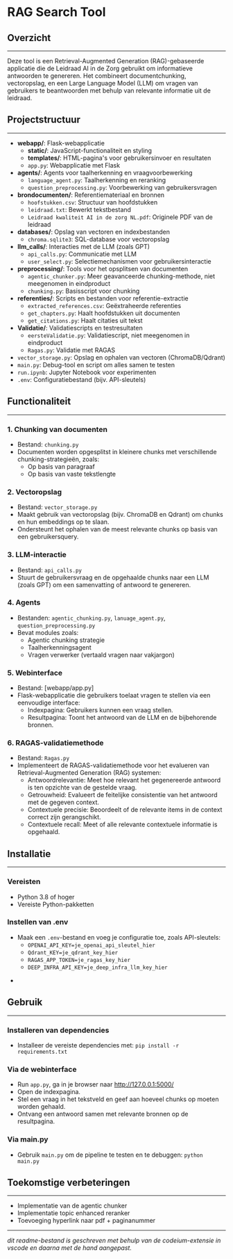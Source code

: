 # RAG Search Tool

## Overzicht
------------

Deze tool is een Retrieval-Augmented Generation (RAG)-gebaseerde applicatie die de Leidraad AI in de Zorg gebruikt om informatieve antwoorden te genereren. Het combineert documentchunking, vectoropslag, en een Large Language Model (LLM) om vragen van gebruikers te beantwoorden met behulp van relevante informatie uit de leidraad.

## **Projectstructuur**
-----------------
* **webapp/**: Flask-webapplicatie  
  + **static/**: JavaScript-functionaliteit en styling  
  + **templates/**: HTML-pagina's voor gebruikersinvoer en resultaten  
  + `app.py`: Webapplicatie met Flask  
* **agents/**: Agents voor taalherkenning en vraagvoorbewerking  
  + `language_agent.py`: Taalherkenning en reranking  
  + `question_preprocessing.py`: Voorbewerking van gebruikersvragen  
* **brondocumenten/**: Referentiemateriaal en bronnen  
  + `hoofstukken.csv`: Structuur van hoofdstukken  
  + `leidraad.txt`: Bewerkt tekstbestand  
  + `Leidraad kwaliteit AI in de zorg NL.pdf`: Originele PDF van de leidraad  
* **databases/**: Opslag van vectoren en indexbestanden  
  + `chroma.sqlite3`: SQL-database voor vectoropslag  
* **llm_calls/**: Interacties met de LLM (zoals GPT)  
  + `api_calls.py`: Communicatie met LLM  
  + `user_select.py`: Selectiemechanismen voor gebruikersinteractie  
* **preprocessing/**: Tools voor het opsplitsen van documenten  
  + `agentic_chunker.py`: Meer geavanceerde chunking-methode, niet meegenomen in eindproduct 
  + `chunking.py`: Basisscript voor chunking  
* **referenties/**: Scripts en bestanden voor referentie-extractie  
  + `extracted_references.csv`: Geëxtraheerde referenties  
  + `get_chapters.py`: Haalt hoofdstukken uit documenten  
  + `get_citations.py`: Haalt citaties uit tekst  
* **Validatie/**: Validatiescripts en testresultaten  
  + `eersteValidatie.py`: Validatiescript, niet meegenomen in eindproduct
  + `Ragas.py`: Validatie met RAGAS  
* `vector_storage.py`: Opslag en ophalen van vectoren (ChromaDB/Qdrant)  
* `main.py`: Debug-tool en script om alles samen te testen  
* `run.ipynb`: Jupyter Notebook voor experimenten  
* `.env`: Configuratiebestand (bijv. API-sleutels)  

## Functionaliteit
--------------

### 1. Chunking van documenten

* Bestand: `chunking.py`
* Documenten worden opgesplitst in kleinere chunks met verschillende chunking-strategieën, zoals:
	+ Op basis van paragraaf
	+ Op basis van vaste tekstlengte

### 2. Vectoropslag

* Bestand: `vector_storage.py`
* Maakt gebruik van vectoropslag (bijv. ChromaDB en Qdrant) om chunks en hun embeddings op te slaan.
* Ondersteunt het ophalen van de meest relevante chunks op basis van een gebruikersquery.

### 3. LLM-interactie

* Bestand: `api_calls.py`
* Stuurt de gebruikersvraag en de opgehaalde chunks naar een LLM (zoals GPT) om een samenvatting of antwoord te genereren.

### 4. Agents

* Bestanden: `agentic_chunking.py`, `lanuage_agent.py`, `question_preprocessing.py`
* Bevat modules zoals:
	+ Agentic chunking strategie
 	+ Taalherkenningsagent	
	+ Vragen verwerker (vertaald vragen naar vakjargon)

### 5. Webinterface

* Bestand: [webapp/app.py]
* Flask-webapplicatie die gebruikers toelaat vragen te stellen via een eenvoudige interface:
	+ Indexpagina: Gebruikers kunnen een vraag stellen.
	+ Resultpagina: Toont het antwoord van de LLM en de bijbehorende bronnen.

### 6. RAGAS-validatiemethode

* Bestand: `Ragas.py`
* Implementeert de RAGAS-validatiemethode voor het evalueren van Retrieval-Augmented Generation (RAG) systemen:
	+ Antwoordrelevantie: Meet hoe relevant het gegenereerde antwoord is ten opzichte van de gestelde vraag.
	+ Getrouwheid: Evalueert de feitelijke consistentie van het antwoord met de gegeven context.
	+ Contextuele precisie: Beoordeelt of de relevante items in de context correct zijn gerangschikt.
	+ Contextuele recall: Meet of alle relevante contextuele informatie is opgehaald.

## Installatie
------------

### Vereisten

* Python 3.8 of hoger
* Vereiste Python-pakketten 

### Instellen van .env

* Maak een `.env`-bestand en voeg je configuratie toe, zoals API-sleutels:
	+ `OPENAI_API_KEY=je_openai_api_sleutel_hier`
	+ `Qdrant_KEY=je_qdrant_key_hier`
	+ `RAGAS_APP_TOKEN=je_ragas_key_hier`
	+ `DEEP_INFRA_API_KEY=je_deep_infra_llm_key_hier`
 + 

## Gebruik
-----

### Installeren van dependencies

* Installeer de vereiste dependencies met: `pip install -r requirements.txt`

### Via de webinterface

* Run `app.py`, ga in je browser naar http://127.0.0.1:5000/
* Open de indexpagina.
* Stel een vraag in het tekstveld en geef aan hoeveel chunks op moeten worden gehaald.
* Ontvang een antwoord samen met relevante bronnen op de resultpagina.

### Via main.py

* Gebruik `main.py` om de pipeline te testen en te debuggen: `python main.py`

## Toekomstige verbeteringen
-------------------------

* Implementatie van de agentic chunker
* Implementatie topic enhanced reranker
* Toevoeging hyperlink naar pdf + paginanummer

----
_dit readme-bestand is geschreven met behulp van de codeium-extensie in vscode en daarna met de hand aangepast._
